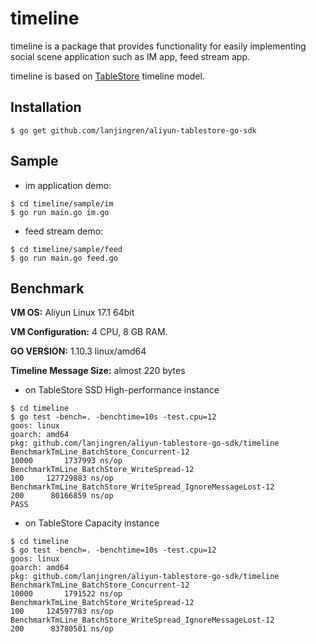 # timeline

timeline is a package that provides functionality for easily implementing social scene application such as IM app, feed stream app.

timeline is based on [TableStore](https://cn.aliyun.com/product/ots
) timeline model.

## Installation

```
$ go get github.com/lanjingren/aliyun-tablestore-go-sdk
```

## Sample

* im application demo:
```
$ cd timeline/sample/im
$ go run main.go im.go
```

* feed stream demo:
```
$ cd timeline/sample/feed
$ go run main.go feed.go
```

## Benchmark

**VM OS:** Aliyun Linux 17.1 64bit

**VM Configuration:** 4 CPU, 8 GB RAM.

**GO VERSION:** 1.10.3 linux/amd64

**Timeline Message Size:** almost 220 bytes

* on TableStore SSD High-performance instance
```
$ cd timeline
$ go test -bench=. -benchtime=10s -test.cpu=12
goos: linux
goarch: amd64
pkg: github.com/lanjingren/aliyun-tablestore-go-sdk/timeline
BenchmarkTmLine_BatchStore_Concurrent-12                       	   10000	   1737993 ns/op
BenchmarkTmLine_BatchStore_WriteSpread-12                      	     100	 127729883 ns/op
BenchmarkTmLine_BatchStore_WriteSpread_IgnoreMessageLost-12    	     200	  80166859 ns/op
PASS
```

* on TableStore Capacity instance

```
$ cd timeline
$ go test -bench=. -benchtime=10s -test.cpu=12
goos: linux
goarch: amd64
pkg: github.com/lanjingren/aliyun-tablestore-go-sdk/timeline
BenchmarkTmLine_BatchStore_Concurrent-12                       	   10000	   1791522 ns/op
BenchmarkTmLine_BatchStore_WriteSpread-12                      	     100	 124597783 ns/op
BenchmarkTmLine_BatchStore_WriteSpread_IgnoreMessageLost-12    	     200	  83780501 ns/op
```
